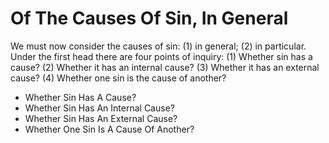 # Of The Causes Of Sin, In General

We must now consider the causes of sin: (1) in general; (2) in particular. Under the first head there are four points of inquiry:
(1) Whether sin has a cause?
(2) Whether it has an internal cause?
(3) Whether it has an external cause?
(4) Whether one sin is the cause of another?

* Whether Sin Has A Cause?
* Whether Sin Has An Internal Cause?
* Whether Sin Has An External Cause?
* Whether One Sin Is A Cause Of Another?